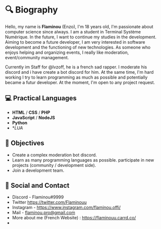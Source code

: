 # 🔍 Biography

Hello, my name is **Flaminou** (Enzo), I'm 18 years old, I'm passionate about computer science since always. 
I am a student in Terminal Système Numérique. In the future, I want to continue my studies in the development.
Aiming to become a future developer, I am very interested in software development and the functioning of new technologies.
As someone who enjoys helping and organizing events, I really like moderation, event/community management.

Currently im Staff for @lvzoff, he is a french sad rapper. I moderate his discord and i have create a bot discord for him.
At the same time, I'm hard working I try to learn programming as much as possible and potentially became a futur developer.
At the moment, I'm open to any project request.

## 💻  Practical Languages
- **HTML** / **CSS** / **PHP**
- **JavaScript** / **NodeJS**
- **Python**
- **LUA*

## 🎯 Objectives

- Create a complex moderation bot discord.
- Learn as many programming languages as possible.
participate in new projects (community / development side).
- Join a development team.

## 👥 Social and Contact
 - Discord - Flaminou#9999
 - Twitter https://twitter.com/Flaminouu
 - Instagram - https://www.instagram.com/flaminou.offi/
 - Mail - flaminou.pro@gmail.com
 - More about me (French Website) : https://flaminouu.carrd.co/
 -
 
